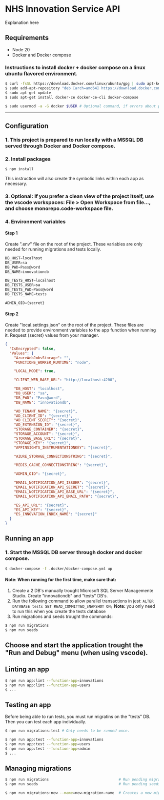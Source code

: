 # NHS Innovation Service API

Explanation here

## Requirements

- Node 20
- Docker and Docker compose

### Instructions to install docker + docker compose on a linux ubuntu flavored environment.

```bash
$ curl -fsSL https://download.docker.com/linux/ubuntu/gpg | sudo apt-key add -
$ sudo add-apt-repository "deb [arch=amd64] https://download.docker.com/linux/ubuntu RELEASE stable" # Check RELEASE in "cat /etc/os-release", UBUNTU_CODENAME
$ sudo apt-get update
$ sudo apt-get install docker-ce docker-ce-cli docker-compose

$ sudo usermod -a -G docker $USER # Optional command, if errors about permissions happens when running commands
```

---

## Configuration

### 1. This project is prepared to run locally with a MSSQL DB served through Docker and Docker compose.

### 2. Install packages

```bash
$ npm install
```

This instruction will also create the symbolic links within each app as necessary.

### 3. Optional: If you prefer a clean view of the project itself, use the vscode workspaces: File > Open Workspace from file..., and choose monorepo.code-workspace file.

### 4. Environment variables

#### **Step 1**

Create ".env" file on the root of the project. These variables are only needed for running migrations and tests locally.

```js
DB_HOST=localhost
DB_USER=sa
DB_PWD=Pass@word
DB_NAME=innovationdb

DB_TESTS_HOST=localhost
DB_TESTS_USER=sa
DB_TESTS_PWD=Pass@word
DB_TESTS_NAME=tests

ADMIN_OID={secret}
```

#### **Step 2**

Create "local.settings.json" on the root of the project.
These files are needed to provide environment variables to the app function when running it. Request {secret} values from your manager.

```json
{
  "IsEncrypted": false,
  "Values": {
    "AzureWebJobsStorage": "",
    "FUNCTIONS_WORKER_RUNTIME": "node",

    "LOCAL_MODE": true,

    "CLIENT_WEB_BASE_URL": "http://localhost:4200",

    "DB_HOST": "localhost",
    "DB_USER": "sa",
    "DB_PWD": "Pass@word",
    "DB_NAME": "innovationdb",

    "AD_TENANT_NAME": "{secret}",
    "AD_CLIENT_ID": "{secret}",
    "AD_CLIENT_SECRET": "{secret}",
    "AD_EXTENSION_ID": "{secret}",
    "STORAGE_CONTAINER": "{secret}",
    "STORAGE_ACCOUNT": "{secret}",
    "STORAGE_BASE_URL": "{secret}",
    "STORAGE_KEY": "{secret}",
    "APPINSIGHTS_INSTRUMENTATIONKEY": "{secret}",

    "AZURE_STORAGE_CONNECTIONSTRING": "{secret}",

    "REDIS_CACHE_CONNECTIONSTRING": "{secret}",

    "ADMIN_OID": "{secret}",

    "EMAIL_NOTIFICATION_API_ISSUER": "{secret}",
    "EMAIL_NOTIFICATION_API_SECRET": "{secret}",
    "EMAIL_NOTIFICATION_API_BASE_URL": "{secret}",
    "EMAIL_NOTIFICATION_API_EMAIL_PATH": "{secret}",

    "ES_API_URL": "{secret}",
    "ES_API_KEY": "{secret}",
    "ES_INNOVATION_INDEX_NAME": "{secret}"
  }
}
```

## Running an app

### 1. Start the MSSQL DB server through docker and docker compose.

```bash
$ docker-compose -f .docker/docker-compose.yml up
```

#### **Note: When running for the first time, make sure that:**

1. Create a 2 DB's manually trought Microsoft SQL Server Managemente Studio. Create "innovationdb" and "tests" DB's.
1. Run the following command to allow parallel transactions in jest: `ALTER DATABASE tests SET READ_COMMITTED_SNAPSHOT ON;`
   **Note:** you only need to run this when you create the tests database
1. Run migrations and seeds trought the commands:

```bash
$ npm run migrations
$ npm run seeds
```

## Choose and start the application trought the "Run and Debug" menu (when using vscode).

## Linting an app

```bash
$ npm run app:lint --function-app=innovations
$ npm run app:lint --function-app=users
$ ...

```

## Testing an app

Before being able to run tests, you must run migratins on the "tests" DB. Then you can test each app individually.

```bash
$ npm run migrations:test # Only needs to be runned once.

$ npm run app:test --function-app=innovations
$ npm run app:test --function-app=users
$ npm run app:test --function-app=admin
$ ...

```

## Managing migrations

```bash
$ npm run migrations                                # Run pending migrations.
$ npm run seeds                                     # Run pending seeds.

$ npm run migrations:new --name=new-migration-name  # Creates a new migration file.

```
